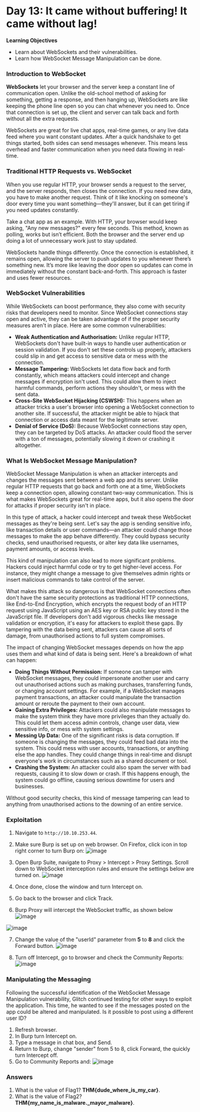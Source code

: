 # Day 13: It came without buffering! It came without lag!

**Learning Objectives**
- Learn about WebSockets and their vulnerabilities.
- Learn how WebSocket Message Manipulation can be done.

### Introduction to WebSocket
**WebSockets** let your browser and the server keep a constant line of communication open. Unlike the old-school method of asking for something, getting a response, and then hanging up, WebSockets are like keeping the phone line open so you can chat whenever you need to. Once that connection is set up, the client and server can talk back and forth without all the extra requests.

WebSockets are great for live chat apps, real-time games, or any live data feed where you want constant updates. After a quick handshake to get things started, both sides can send messages whenever. This means less overhead and faster communication when you need data flowing in real-time.

### Traditional HTTP Requests vs. WebSocket
When you use regular HTTP, your browser sends a request to the server, and the server responds, then closes the connection. If you need new data, you have to make another request. Think of it like knocking on someone's door every time you want something—they'll answer, but it can get tiring if you need updates constantly.

Take a chat app as an example. With HTTP, your browser would keep asking, "Any new messages?" every few seconds. This method, known as polling, works but isn’t efficient. Both the browser and the server end up doing a lot of unnecessary work just to stay updated.

WebSockets handle things differently. Once the connection is established, it remains open, allowing the server to push updates to you whenever there’s something new. It’s more like leaving the door open so updates can come in immediately without the constant back-and-forth. This approach is faster and uses fewer resources.

### WebSocket Vulnerabilities
While WebSockets can boost performance, they also come with security risks that developers need to monitor. Since WebSocket connections stay open and active, they can be taken advantage of if the proper security measures aren't in place. Here are some common vulnerabilities:

- **Weak Authentication and Authorisation:** Unlike regular HTTP, WebSockets don't have built-in ways to handle user authentication or session validation. If you don't set these controls up properly, attackers could slip in and get access to sensitive data or mess with the connection.
- **Message Tampering:** WebSockets let data flow back and forth constantly, which means attackers could intercept and change messages if encryption isn't used. This could allow them to inject harmful commands, perform actions they shouldn't, or mess with the sent data.
- **Cross-Site WebSocket Hijacking (CSWSH):** This happens when an attacker tricks a user's browser into opening a WebSocket connection to another site. If successful, the attacker might be able to hijack that connection or access data meant for the legitimate server.
- **Denial of Service (DoS):** Because WebSocket connections stay open, they can be targeted by DoS attacks. An attacker could flood the server with a ton of messages, potentially slowing it down or crashing it altogether.

### What Is WebSocket Message Manipulation?
WebSocket Message Manipulation is when an attacker intercepts and changes the messages sent between a web app and its server. Unlike regular HTTP requests that go back and forth one at a time, WebSockets keep a connection open, allowing constant two-way communication. This is what makes WebSockets great for real-time apps, but it also opens the door for attacks if proper security isn't in place.

In this type of attack, a hacker could intercept and tweak these WebSocket messages as they're being sent. Let's say the app is sending sensitive info, like transaction details or user commands—an attacker could change those messages to make the app behave differently. They could bypass security checks, send unauthorised requests, or alter key data like usernames, payment amounts, or access levels.

This kind of manipulation can also lead to more significant problems. Hackers could inject harmful code or try to get higher-level access. For instance, they might change a message to give themselves admin rights or insert malicious commands to take control of the server.

What makes this attack so dangerous is that WebSocket connections often don't have the same security protections as traditional HTTP connections, like End-to-End Encryption, which encrypts the request body of an HTTP request using JavaScript using an AES key or RSA public key stored in the JavaScript file. If developers don't add vigorous checks like message validation or encryption, it's easy for attackers to exploit these gaps. By tampering with the data being sent, attackers can cause all sorts of damage, from unauthorised actions to full system compromises.

The impact of changing WebSocket messages depends on how the app uses them and what kind of data is being sent. Here's a breakdown of what can happen:

- **Doing Things Without Permission:** If someone can tamper with WebSocket messages, they could impersonate another user and carry out unauthorised actions such as making purchases, transferring funds, or changing account settings. For example, if a WebSocket manages payment transactions, an attacker could manipulate the transaction amount or reroute the payment to their own account.
- **Gaining Extra Privileges:** Attackers could also manipulate messages to make the system think they have more privileges than they actually do. This could let them access admin controls, change user data, view sensitive info, or mess with system settings.
- **Messing Up Data:** One of the significant risks is data corruption. If someone is changing the messages, they could feed bad data into the system. This could mess with user accounts, transactions, or anything else the app handles. They could change things in real-time and disrupt everyone's work in circumstances such as a shared document or tool.
- **Crashing the System:** An attacker could also spam the server with bad requests, causing it to slow down or crash. If this happens enough, the system could go offline, causing serious downtime for users and businesses.

Without good security checks, this kind of message tampering can lead to anything from unauthorised actions to the downing of an entire service.

### Exploitation
1. Navigate to `http://10.10.253.44`.
2. Make sure Burp is set up on web browser. On Firefox, click icon in top right corner to turn Burp on:
![image](https://github.com/user-attachments/assets/4bc5a7ea-3254-445b-9016-56059d6eb973)

3. Open Burp Suite, navigate to Proxy > Intercept > Proxy Settings. Scroll down to WebSocket interception rules and ensure the settings below are turned on.
![image](https://github.com/user-attachments/assets/96fb39de-cf68-43c9-80b6-0831a7d19580)

4. Once done, close the window and turn Intercept on.
5. Go back to the browser and click Track.
6. Burp Proxy will intercept the WebSocket traffic, as shown below
![image](https://github.com/user-attachments/assets/201e250c-89a9-400f-bdd4-c9e56d175348)

![image](https://github.com/user-attachments/assets/c22ebf54-932f-458d-8431-52d5138a5d15)

7. Change the value of the "userId" parameter from **5** to **8** and click the Forward button.
![image](https://github.com/user-attachments/assets/abb7d858-d96b-4921-aa17-20805cb747ba)

8. Turn off Intercept, go to browser and check the Community Reports:
![image](https://github.com/user-attachments/assets/2aa50669-8c3b-41d1-9d41-0932832ff92f)

### Manipulating the Messaging
Following the successful identification of the WebSocket Message Manipulation vulnerability, Glitch continued testing for other ways to exploit the application. This time, he wanted to see if the messages posted on the app could be altered and manipulated. Is it possible to post using a different user ID?

1. Refresh browser.
2. In Burp turn Intercept on.
3. Type a message in chat box, and Send.
4. Return to Burp, change "sender" from 5 to 8, click Forward, the quickly turn Intercept off.
5. Go to Community Reports and:
![image](https://github.com/user-attachments/assets/9f2d00d4-59ad-4f34-940b-d6faf068b002)

### Answers
1. What is the value of Flag1? **THM{dude_where_is_my_car}**.
2. What is the value of Flag2? **THM{my_name_is_malware._mayor_malware}**.
